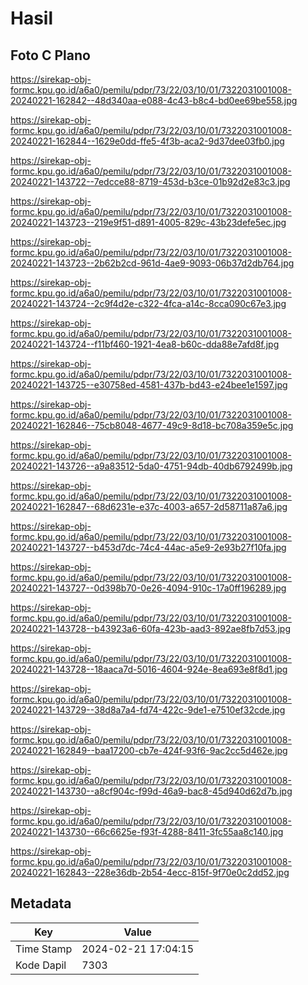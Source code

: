# Hasil

## Foto C Plano

https://sirekap-obj-formc.kpu.go.id/a6a0/pemilu/pdpr/73/22/03/10/01/7322031001008-20240221-162842--48d340aa-e088-4c43-b8c4-bd0ee69be558.jpg

https://sirekap-obj-formc.kpu.go.id/a6a0/pemilu/pdpr/73/22/03/10/01/7322031001008-20240221-162844--1629e0dd-ffe5-4f3b-aca2-9d37dee03fb0.jpg

https://sirekap-obj-formc.kpu.go.id/a6a0/pemilu/pdpr/73/22/03/10/01/7322031001008-20240221-143722--7edcce88-8719-453d-b3ce-01b92d2e83c3.jpg

https://sirekap-obj-formc.kpu.go.id/a6a0/pemilu/pdpr/73/22/03/10/01/7322031001008-20240221-143723--219e9f51-d891-4005-829c-43b23defe5ec.jpg

https://sirekap-obj-formc.kpu.go.id/a6a0/pemilu/pdpr/73/22/03/10/01/7322031001008-20240221-143723--2b62b2cd-961d-4ae9-9093-06b37d2db764.jpg

https://sirekap-obj-formc.kpu.go.id/a6a0/pemilu/pdpr/73/22/03/10/01/7322031001008-20240221-143724--2c9f4d2e-c322-4fca-a14c-8cca090c67e3.jpg

https://sirekap-obj-formc.kpu.go.id/a6a0/pemilu/pdpr/73/22/03/10/01/7322031001008-20240221-143724--f11bf460-1921-4ea8-b60c-dda88e7afd8f.jpg

https://sirekap-obj-formc.kpu.go.id/a6a0/pemilu/pdpr/73/22/03/10/01/7322031001008-20240221-143725--e30758ed-4581-437b-bd43-e24bee1e1597.jpg

https://sirekap-obj-formc.kpu.go.id/a6a0/pemilu/pdpr/73/22/03/10/01/7322031001008-20240221-162846--75cb8048-4677-49c9-8d18-bc708a359e5c.jpg

https://sirekap-obj-formc.kpu.go.id/a6a0/pemilu/pdpr/73/22/03/10/01/7322031001008-20240221-143726--a9a83512-5da0-4751-94db-40db6792499b.jpg

https://sirekap-obj-formc.kpu.go.id/a6a0/pemilu/pdpr/73/22/03/10/01/7322031001008-20240221-162847--68d6231e-e37c-4003-a657-2d58711a87a6.jpg

https://sirekap-obj-formc.kpu.go.id/a6a0/pemilu/pdpr/73/22/03/10/01/7322031001008-20240221-143727--b453d7dc-74c4-44ac-a5e9-2e93b27f10fa.jpg

https://sirekap-obj-formc.kpu.go.id/a6a0/pemilu/pdpr/73/22/03/10/01/7322031001008-20240221-143727--0d398b70-0e26-4094-910c-17a0ff196289.jpg

https://sirekap-obj-formc.kpu.go.id/a6a0/pemilu/pdpr/73/22/03/10/01/7322031001008-20240221-143728--b43923a6-60fa-423b-aad3-892ae8fb7d53.jpg

https://sirekap-obj-formc.kpu.go.id/a6a0/pemilu/pdpr/73/22/03/10/01/7322031001008-20240221-143728--18aaca7d-5016-4604-924e-8ea693e8f8d1.jpg

https://sirekap-obj-formc.kpu.go.id/a6a0/pemilu/pdpr/73/22/03/10/01/7322031001008-20240221-143729--38d8a7a4-fd74-422c-9de1-e7510ef32cde.jpg

https://sirekap-obj-formc.kpu.go.id/a6a0/pemilu/pdpr/73/22/03/10/01/7322031001008-20240221-162849--baa17200-cb7e-424f-93f6-9ac2cc5d462e.jpg

https://sirekap-obj-formc.kpu.go.id/a6a0/pemilu/pdpr/73/22/03/10/01/7322031001008-20240221-143730--a8cf904c-f99d-46a9-bac8-45d940d62d7b.jpg

https://sirekap-obj-formc.kpu.go.id/a6a0/pemilu/pdpr/73/22/03/10/01/7322031001008-20240221-143730--66c6625e-f93f-4288-8411-3fc55aa8c140.jpg

https://sirekap-obj-formc.kpu.go.id/a6a0/pemilu/pdpr/73/22/03/10/01/7322031001008-20240221-162843--228e36db-2b54-4ecc-815f-9f70e0c2dd52.jpg


## Metadata

| Key        | Value               |
| ---------- | ------------------- |
| Time Stamp | 2024-02-21 17:04:15 |
| Kode Dapil | 7303                |




